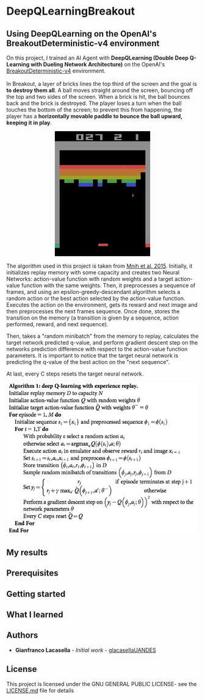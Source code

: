 # DeepQLearningBreakout


## Using DeepQLearning on the OpenAI's BreakoutDeterministic-v4 environment

On this project, I trained an AI Agent with **DeepQLearning (Double Deep Q-Learning with Dueling Network Architecture)** on the OpenAI's [BreakoutDeterministic-v4](https://gym.openai.com/envs/Breakout-v0/) environment.
<br><br>In Breakout, a layer of bricks lines the top third of the screen and the goal is **to destroy them all**. A ball moves straight around the screen, bouncing off the top and two sides of the screen. When a brick is hit, the ball bounces back and the brick is destroyed. The player loses a turn when the ball touches the bottom of the screen; to prevent this from happening, the player has a **horizontally movable paddle to bounce the ball upward, keeping it in play**. 

<p align="center">
  <img src="img/breakout.gif">
</p>

The algorithm used in this project is taken from [Mnih et al. 2015](https://www.nature.com/articles/nature14236/). Initially, it initializes replay memory with some capacity and creates two Neural Networks: action-value function with random weights and a target action-value function with the same weights. Then, it preprocesses a sequence of frames, and using an epsilon-greedy-descendant algorithm selects a random action or the best action selected by the action-value function. Executes the action on the environment, gets its reward and next image and then preprocesses the next frames sequence. Once done, stores the transition on the memory (a transition is given by a sequence, action performed, reward, and next sequence). 

Then, takes a "random minibatch" from the memory to replay, calculates the target network predicted q-value, and perform gradient descent step on the networks prediction difference with respect to the action-value function parameters. It is important to notice that the target neural network is predicting the q-value of the best action on the "next sequence".

At last, every C steps resets the target neural network.

<p align="center">
  <img src="img/algorithm.png">
</p>

## My results

## Prerequisites

## Getting started


## What I learned


## Authors

* **Gianfranco Lacasella** - *Initial work* - [glacasellaUANDES](https://github.com/glacasellaUANDES)

## License

This project is licensed under the GNU GENERAL PUBLIC LICENSE- see the [LICENSE.md](LICENSE.md) file for details
